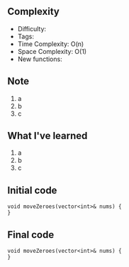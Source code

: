 ## Complexity
* Difficulty:
* Tags:
* Time Complexity: O(n)
* Space Complexity: O(1)
* New functions:

## Note
1. a
2. b
3. c

## What I've learned
1. a
2. b
3. c

## Initial code
```
void moveZeroes(vector<int>& nums) {
}
```

## Final code
```
void moveZeroes(vector<int>& nums) {
}
```
